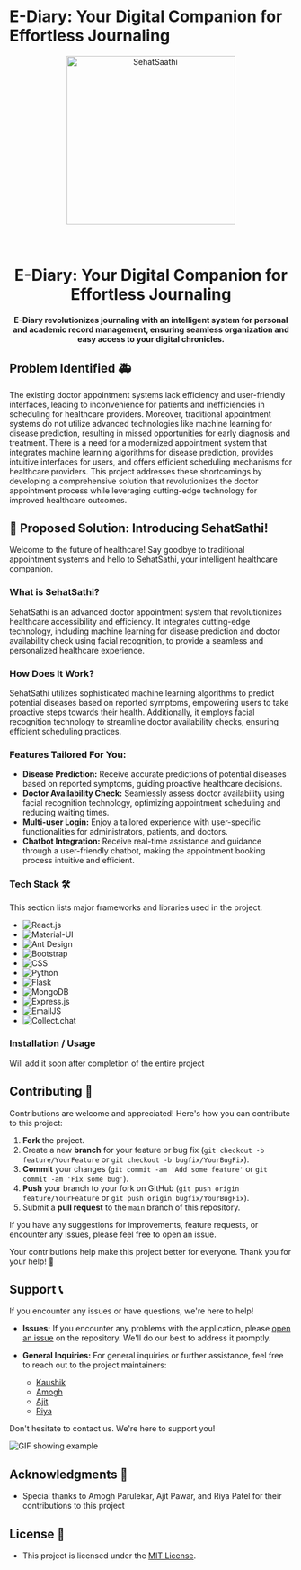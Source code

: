 # E-Diary: Your Digital Companion for Effortless Journaling 
<p align="center">
  <img src="" alt="SehatSaathi" width="300" height="300">
</p>

<h1 align="center">
  <br>
  E-Diary: Your Digital Companion for Effortless Journaling 
  <br>
</h1>

<h4 align="center">E-Diary revolutionizes journaling with an intelligent system for personal and academic record management, ensuring seamless organization and easy access to your digital chronicles.</h4>

## Problem Identified 🚑

The existing doctor appointment systems lack efficiency and user-friendly interfaces, leading to inconvenience for patients and inefficiencies in scheduling for healthcare providers. Moreover, traditional appointment systems do not utilize advanced technologies like machine learning for disease prediction, resulting in missed opportunities for early diagnosis and treatment. There is a need for a modernized appointment system that integrates machine learning algorithms for disease prediction, provides intuitive interfaces for users, and offers efficient scheduling mechanisms for healthcare providers. This project addresses these shortcomings by developing a comprehensive solution that revolutionizes the doctor appointment process while leveraging cutting-edge technology for improved healthcare outcomes.

## 🚀 Proposed Solution: Introducing SehatSathi!

Welcome to the future of healthcare! Say goodbye to traditional appointment systems and hello to SehatSathi, your intelligent healthcare companion.

### What is SehatSathi?

SehatSathi is an advanced doctor appointment system that revolutionizes healthcare accessibility and efficiency. It integrates cutting-edge technology, including machine learning for disease prediction and doctor availability check using facial recognition, to provide a seamless and personalized healthcare experience.

### How Does It Work?

SehatSathi utilizes sophisticated machine learning algorithms to predict potential diseases based on reported symptoms, empowering users to take proactive steps towards their health. Additionally, it employs facial recognition technology to streamline doctor availability checks, ensuring efficient scheduling practices.

### Features Tailored For You:

- **Disease Prediction:** Receive accurate predictions of potential diseases based on reported symptoms, guiding proactive healthcare decisions.
- **Doctor Availability Check:** Seamlessly assess doctor availability using facial recognition technology, optimizing appointment scheduling and reducing waiting times.
- **Multi-user Login:** Enjoy a tailored experience with user-specific functionalities for administrators, patients, and doctors.
- **Chatbot Integration:** Receive real-time assistance and guidance through a user-friendly chatbot, making the appointment booking process intuitive and efficient.

### Tech Stack 🛠️

This section lists major frameworks and libraries used in the project.

* ![React.js](https://img.shields.io/badge/React.js-61DAFB?style=for-the-badge&logo=react&logoColor=white)
* ![Material-UI](https://img.shields.io/badge/Material--UI-0081CB?style=for-the-badge&logo=material-ui&logoColor=white)
* ![Ant Design](https://img.shields.io/badge/Ant_Design-0170FE?style=for-the-badge&logo=ant-design&logoColor=white)
* ![Bootstrap](https://img.shields.io/badge/Bootstrap-563D7C?style=for-the-badge&logo=bootstrap&logoColor=white)
* ![CSS](https://img.shields.io/badge/CSS-1572B6?style=for-the-badge&logo=css3&logoColor=white)
* ![Python](https://img.shields.io/badge/Python-3776AB?style=for-the-badge&logo=python&logoColor=white)
* ![Flask](https://img.shields.io/badge/Flask-000000?style=for-the-badge&logo=flask&logoColor=white)
* ![MongoDB](https://img.shields.io/badge/MongoDB-47A248?style=for-the-badge&logo=mongodb&logoColor=white)
* ![Express.js](https://img.shields.io/badge/Express.js-000000?style=for-the-badge&logo=express&logoColor=white)
* ![EmailJS](https://img.shields.io/badge/EmailJS-FFFFFF?style=for-the-badge&logo=emailjs&logoColor=black)
* ![Collect.chat](https://img.shields.io/badge/Collect.chat-42C3D7?style=for-the-badge&logo=collect-dot-chat&logoColor=white)

### Installation / Usage

Will add it soon after completion of the entire project
<!-- CONTRIBUTING -->
## Contributing 🤝

Contributions are welcome and appreciated! Here's how you can contribute to this project:

1. **Fork** the project.
2. Create a new **branch** for your feature or bug fix (`git checkout -b feature/YourFeature` or `git checkout -b bugfix/YourBugFix`).
3. **Commit** your changes (`git commit -am 'Add some feature'` or `git commit -am 'Fix some bug'`).
4. **Push** your branch to your fork on GitHub (`git push origin feature/YourFeature` or `git push origin bugfix/YourBugFix`).
5. Submit a **pull request** to the `main` branch of this repository.

If you have any suggestions for improvements, feature requests, or encounter any issues, please feel free to open an issue.

Your contributions help make this project better for everyone. Thank you for your help! 🙌

## Support 📞

If you encounter any issues or have questions, we're here to help!

- **Issues:** If you encounter any problems with the application, please [open an issue](https://github.com/kaushikp020603/SehatSathi/issues) on the repository. We'll do our best to address it promptly.

- **General Inquiries:** For general inquiries or further assistance, feel free to reach out to the project maintainers:
  - [Kaushik](mailto:kaushik020603@gmail.com)
  - [Amogh](mailto:amoghmparulekar@gmail.com)
  - [Ajit](mailto:ajit051073@gmail.com)
  - [Riya](mailto:riyap140503@gmail.com)

Don't hesitate to contact us. We're here to support you!

![GIF showing example](GIF3.gif)

## Acknowledgments 🙏

- Special thanks to Amogh Parulekar, Ajit Pawar, and Riya Patel for their contributions to this project

## License 📝

- This project is licensed under the [MIT License](LICENSE).
